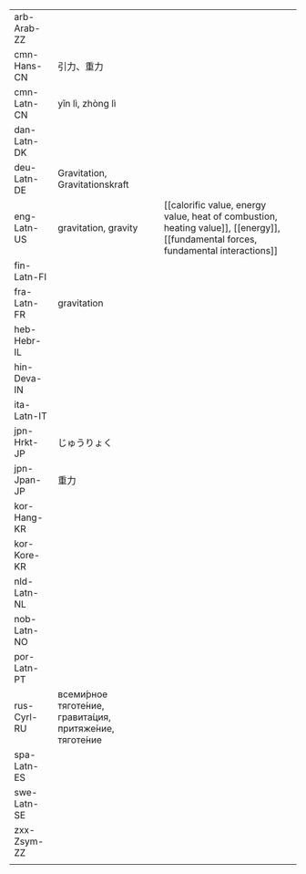 | | | |
|-|-|-|
| arb-Arab-ZZ |  |  |
| cmn-Hans-CN | 引力、重力 |  |
| cmn-Latn-CN | yǐn lì, zhòng lì |  |
| dan-Latn-DK |  |  |
| deu-Latn-DE | Gravitation, Gravitationskraft |  |
| eng-Latn-US | gravitation, gravity | [[calorific value, energy value, heat of combustion, heating value]], [[energy]], [[fundamental forces, fundamental interactions]] |
| fin-Latn-FI |  |  |
| fra-Latn-FR | gravitation |  |
| heb-Hebr-IL |  |  |
| hin-Deva-IN |  |  |
| ita-Latn-IT |  |  |
| jpn-Hrkt-JP | じゅうりょく |  |
| jpn-Jpan-JP | 重力 |  |
| kor-Hang-KR |  |  |
| kor-Kore-KR |  |  |
| nld-Latn-NL |  |  |
| nob-Latn-NO |  |  |
| por-Latn-PT |  |  |
| rus-Cyrl-RU | всеми́рное тяготе́ние, гравита́ция, притяже́ние, тяготе́ние |  |
| spa-Latn-ES |  |  |
| swe-Latn-SE |  |  |
| zxx-Zsym-ZZ |  |  |
|  |  |  |